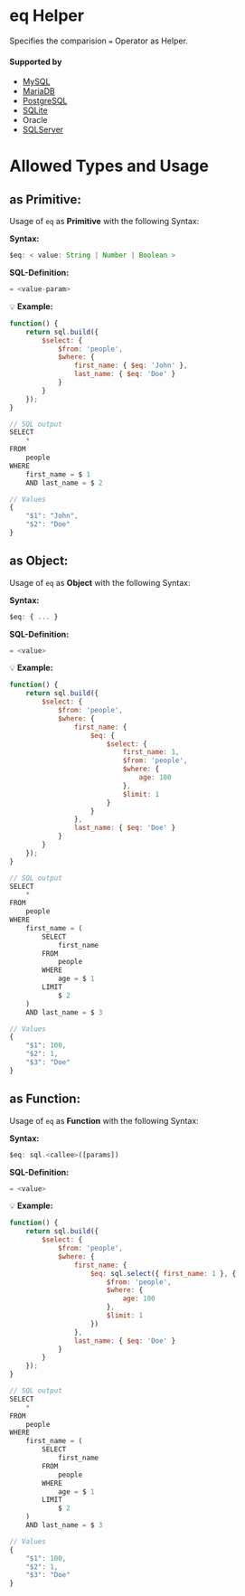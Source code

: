 # eq Helper
Specifies the comparision `=` Operator as Helper.

#### Supported by
- [MySQL](https://dev.mysql.com/doc/refman/5.7/en/func-op-summary-ref.html)
- [MariaDB](https://mariadb.com/kb/en/library/equal/)
- [PostgreSQL](https://www.postgresql.org/docs/9.5/static/functions-comparison.html)
- [SQLite](https://sqlite.org/lang_expr.html)
- Oracle
- [SQLServer](https://docs.microsoft.com/en-US/sql/t-sql/language-elements/equals-transact-sql)

# Allowed Types and Usage

## as Primitive:

Usage of `eq` as **Primitive** with the following Syntax:

**Syntax:**

```javascript
$eq: < value: String | Number | Boolean >
```

**SQL-Definition:**
```javascript
= <value-param>
```

:bulb: **Example:**
```javascript
function() {
    return sql.build({
        $select: {
            $from: 'people',
            $where: {
                first_name: { $eq: 'John' },
                last_name: { $eq: 'Doe' }
            }
        }
    });
}

// SQL output
SELECT
    *
FROM
    people
WHERE
    first_name = $ 1
    AND last_name = $ 2

// Values
{
    "$1": "John",
    "$2": "Doe"
}
```

## as Object:

Usage of `eq` as **Object** with the following Syntax:

**Syntax:**

```javascript
$eq: { ... }
```

**SQL-Definition:**
```javascript
= <value>
```

:bulb: **Example:**
```javascript
function() {
    return sql.build({
        $select: {
            $from: 'people',
            $where: {
                first_name: {
                    $eq: {
                        $select: {
                            first_name: 1,
                            $from: 'people',
                            $where: {
                                age: 100
                            },
                            $limit: 1
                        }
                    }
                },
                last_name: { $eq: 'Doe' }
            }
        }
    });
}

// SQL output
SELECT
    *
FROM
    people
WHERE
    first_name = (
        SELECT
            first_name
        FROM
            people
        WHERE
            age = $ 1
        LIMIT
            $ 2
    )
    AND last_name = $ 3

// Values
{
    "$1": 100,
    "$2": 1,
    "$3": "Doe"
}
```

## as Function:

Usage of `eq` as **Function** with the following Syntax:

**Syntax:**

```javascript
$eq: sql.<callee>([params])
```

**SQL-Definition:**
```javascript
= <value>
```

:bulb: **Example:**
```javascript
function() {
    return sql.build({
        $select: {
            $from: 'people',
            $where: {
                first_name: {
                    $eq: sql.select({ first_name: 1 }, {
                        $from: 'people',
                        $where: {
                            age: 100
                        },
                        $limit: 1
                    })
                },
                last_name: { $eq: 'Doe' }
            }
        }
    });
}

// SQL output
SELECT
    *
FROM
    people
WHERE
    first_name = (
        SELECT
            first_name
        FROM
            people
        WHERE
            age = $ 1
        LIMIT
            $ 2
    )
    AND last_name = $ 3

// Values
{
    "$1": 100,
    "$2": 1,
    "$3": "Doe"
}
```

